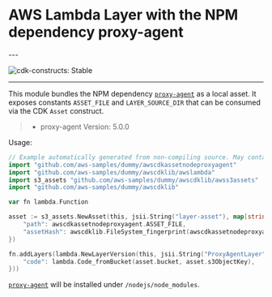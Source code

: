 # AWS Lambda Layer with the NPM dependency proxy-agent

<!--BEGIN STABILITY BANNER-->---


![cdk-constructs: Stable](https://img.shields.io/badge/cdk--constructs-stable-success.svg?style=for-the-badge)

---
<!--END STABILITY BANNER-->

This module bundles the NPM dependency [`proxy-agent`](https://www.npmjs.com/package/proxy-agent)
as a local asset. It exposes constants `ASSET_FILE` and `LAYER_SOURCE_DIR` that can be consumed
via the CDK `Asset` construct.

> * proxy-agent Version: 5.0.0

Usage:

```go
// Example automatically generated from non-compiling source. May contain errors.
import "github.com/aws-samples/dummy/awscdkassetnodeproxyagent"
import "github.com/aws-samples/dummy/awscdklib/awslambda"
import s3_assets "github.com/aws-samples/dummy/awscdklib/awss3assets"
import "github.com/aws-samples/dummy/awscdklib"

var fn lambda.Function

asset := s3_assets.NewAsset(this, jsii.String("layer-asset"), map[string]interface{}{
	"path": awscdkassetnodeproxyagent.ASSET_FILE,
	"assetHash": awscdklib.FileSystem_fingerprint(awscdkassetnodeproxyagent.LAYER_SOURCE_DIR),
})

fn.addLayers(lambda.NewLayerVersion(this, jsii.String("ProxyAgentLayer"), map[string]interface{}{
	"code": lambda.Code_fromBucket(asset.bucket, asset.s3ObjectKey),
}))
```

[`proxy-agent`](https://www.npmjs.com/package/proxy-agent) will be installed under `/nodejs/node_modules`.
